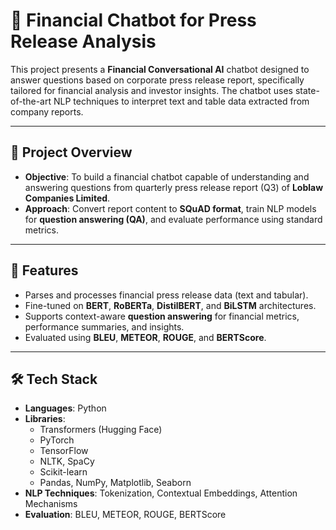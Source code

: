 # 💬 Financial Chatbot for Press Release Analysis

This project presents a **Financial Conversational AI** chatbot designed to answer questions based on corporate press release report, specifically tailored for financial analysis and investor insights. The chatbot uses state-of-the-art NLP techniques to interpret text and table data extracted from company reports.

---

## 📌 Project Overview

- **Objective**: To build a financial chatbot capable of understanding and answering questions from quarterly press release report (Q3) of **Loblaw Companies Limited**.
- **Approach**: Convert report content to **SQuAD format**, train NLP models for **question answering (QA)**, and evaluate performance using standard metrics.

---

## 🧠 Features

- Parses and processes financial press release data (text and tabular).
- Fine-tuned on **BERT**, **RoBERTa**, **DistilBERT**, and **BiLSTM** architectures.
- Supports context-aware **question answering** for financial metrics, performance summaries, and insights.
- Evaluated using **BLEU**, **METEOR**, **ROUGE**, and **BERTScore**.

---

## 🛠️ Tech Stack

- **Languages**: Python  
- **Libraries**:  
  - Transformers (Hugging Face)  
  - PyTorch  
  - TensorFlow 
  - NLTK, SpaCy  
  - Scikit-learn  
  - Pandas, NumPy, Matplotlib, Seaborn  
- **NLP Techniques**: Tokenization, Contextual Embeddings, Attention Mechanisms  
- **Evaluation**: BLEU, METEOR, ROUGE, BERTScore


